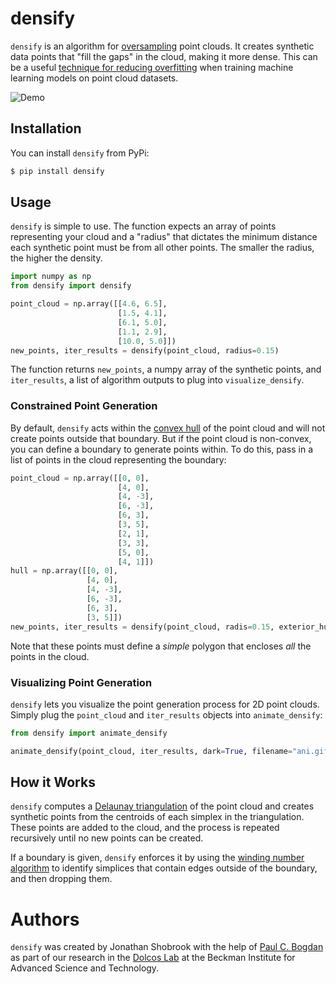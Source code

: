 # densify

`densify` is an algorithm for [oversampling](https://en.wikipedia.org/wiki/Oversampling_and_undersampling_in_data_analysis#Augmentation) point clouds. It creates synthetic data points that "fill the gaps" in the cloud, making it more dense. This can be a useful [technique for reducing overfitting](https://en.wikipedia.org/wiki/Regularization_(mathematics)) when training machine learning models on point cloud datasets.

![Demo](demo.gif)

## Installation

You can install `densify` from PyPi:

```bash
$ pip install densify
```

## Usage

`densify` is simple to use. The function expects an array of points representing your cloud and a "radius" that dictates the minimum distance each synthetic point must be from all other points. The smaller the radius, the higher the density.

```python
import numpy as np
from densify import densify

point_cloud = np.array([[4.6, 6.5],
                        [1.5, 4.1],
                        [6.1, 5.0],
                        [1.1, 2.9],
                        [10.0, 5.0]])
new_points, iter_results = densify(point_cloud, radius=0.15)
```

The function returns `new_points`, a numpy array of the synthetic points, and `iter_results`, a list of algorithm outputs to plug into `visualize_densify`.

### Constrained Point Generation

By default, `densify` acts within the [convex hull](https://en.wikipedia.org/wiki/Convex_hull) of the point cloud and will not create points outside that boundary. But if the point cloud is non-convex, you can define a boundary to generate points within. To do this, pass in a list of points in the cloud representing the boundary:

```python
point_cloud = np.array([[0, 0],
                        [4, 0],
                        [4, -3],
                        [6, -3],
                        [6, 3],
                        [3, 5],
                        [2, 1],
                        [3, 3],
                        [5, 0],
                        [4, 1]])
hull = np.array([[0, 0],
                 [4, 0],
                 [4, -3],
                 [6, -3],
                 [6, 3],
                 [3, 5]])
new_points, iter_results = densify(point_cloud, radis=0.15, exterior_hull=hull)
```

Note that these points must define a _simple_ polygon that encloses _all_ the points in the cloud.

### Visualizing Point Generation

`densify` lets you visualize the point generation process for 2D point clouds. Simply plug the `point_cloud` and `iter_results` objects into `animate_densify`:

```python
from densify import animate_densify

animate_densify(point_cloud, iter_results, dark=True, filename="ani.gif")
```

## How it Works

`densify` computes a [Delaunay triangulation](https://en.wikipedia.org/wiki/Delaunay_triangulation) of the point cloud and creates synthetic points from the centroids of each simplex in the triangulation. These points are added to the cloud, and the process is repeated recursively until no new points can be created.

If a boundary is given, `densify` enforces it by using the [winding number algorithm](https://en.wikipedia.org/wiki/Point_in_polygon#Winding_number_algorithm) to identify simplices that contain edges outside of the boundary, and then dropping them.

# Authors

`densify` was created by Jonathan Shobrook with the help of [Paul C. Bogdan](https://github.com/paulcbogdan/) as part of our research in the [Dolcos Lab](https://dolcoslab.beckman.illinois.edu/) at the Beckman Institute for Advanced Science and Technology.
